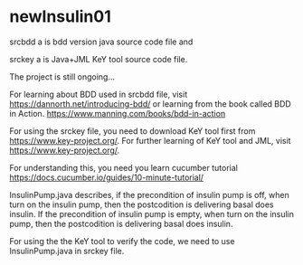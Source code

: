 # newInsulin01

srcbdd a is bdd version java source code file and 

srckey a is Java+JML KeY tool source code file.

The project is still ongoing...

For learning about BDD used in srcbdd file, visit https://dannorth.net/introducing-bdd/
or learning from the book called BDD in Action. https://www.manning.com/books/bdd-in-action

For using the srckey file, you need to download KeY tool first from https://www.key-project.org/.
For further learning of KeY tool and JML, visit https://www.key-project.org/.

For understanding this, you need you learn cucumber tutorial https://docs.cucumber.io/guides/10-minute-tutorial/

InsulinPump.java describes, 
if the precondition of insulin pump is off, when turn on the insulin pump, 
then the postcodition is delivering basal does insulin.
If the precondition of insulin pump is empty, when turn on the insulin pump, 
then the postcodition is delivering basal does insulin.

For using the the KeY tool to verify the code, 
we need to use InsulinPump.java in srckey file.




